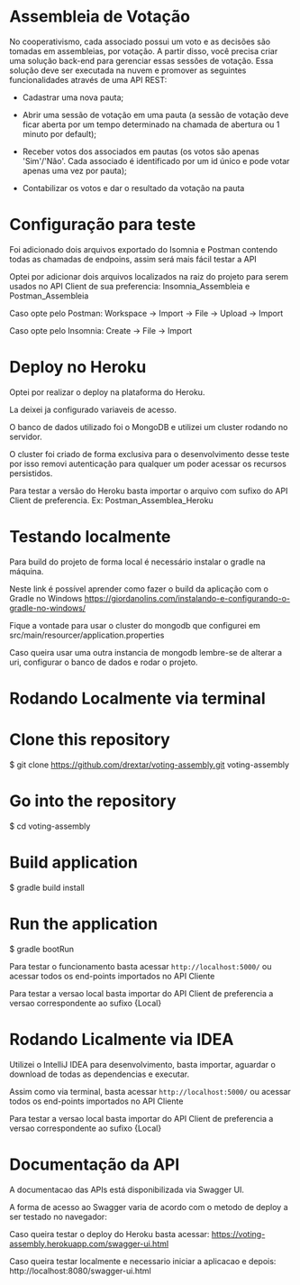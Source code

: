 # Assembleia de Votação

No cooperativismo, cada associado possui um voto e as decisões são tomadas em assembleias, por votação. A partir disso, você precisa criar uma solução back-end para gerenciar essas sessões de votação. Essa solução deve ser executada na nuvem e promover as seguintes funcionalidades através de uma API REST:

- Cadastrar uma nova pauta;

- Abrir uma sessão de votação em uma pauta (a sessão de votação deve ficar aberta por um tempo determinado na chamada de abertura ou 1 minuto por default);

- Receber votos dos associados em pautas (os votos são apenas 'Sim'/'Não'. Cada associado é identificado por um id único e pode votar apenas uma vez por pauta);

- Contabilizar os votos e dar o resultado da votação na pauta

# Configuração para teste

Foi adicionado dois arquivos exportado do Isomnia e Postman contendo todas as chamadas de endpoins, assim 
será mais fácil testar a API

Optei por adicionar dois arquivos localizados na raiz do projeto para serem usados no API Client de sua preferencia: Insomnia_Assembleia e Postman_Assembleia

Caso opte pelo Postman: Workspace -> Import -> File -> Upload -> Import

Caso opte pelo Insomnia: Create -> File -> Import

# Deploy no Heroku

Optei por realizar o deploy na plataforma do Heroku.

La deixei ja configurado variaveis de acesso.

O banco de dados utilizado foi o MongoDB e utilizei um cluster rodando no servidor.

O cluster foi criado de forma exclusiva para o desenvolvimento desse teste por isso removi autenticação para qualquer um poder acessar os recursos persistidos.

Para testar a versão do Heroku basta importar o arquivo com sufixo do API Client de preferencia. Ex: Postman_Assemblea_Heroku

# Testando localmente

Para build do projeto de forma local é necessário instalar o gradle na máquina.

Neste link é possível aprender como fazer o build da aplicação com o Gradle no Windows
https://giordanolins.com/instalando-e-configurando-o-gradle-no-windows/

Fique a vontade para usar o cluster do mongodb que configurei em src/main/resourcer/application.properties

Caso queira usar uma outra instancia de mongodb lembre-se de alterar a uri, configurar o banco de dados e rodar o projeto.

# Rodando Localmente via terminal

# Clone this repository
$ git clone https://github.com/drextar/voting-assembly.git voting-assembly

# Go into the repository
$ cd voting-assembly

# Build application
$ gradle build install

# Run the application
$ gradle bootRun

Para testar o funcionamento basta acessar `http://localhost:5000/` ou acessar todos os end-points importados no API Cliente

Para testar a versao local basta importar do API Client de preferencia a versao correspondente ao sufixo {Local}

# Rodando Licalmente via IDEA

Utilizei o IntelliJ IDEA para desenvolvimento, basta importar, aguardar o download de todas as dependencias e executar.

Assim como via terminal, basta acessar `http://localhost:5000/` ou acessar todos os end-points importados no API Cliente

Para testar a versao local basta importar do API Client de preferencia a versao correspondente ao sufixo {Local}

# Documentação da API

A documentacao das APIs está disponibilizada via Swagger UI.

A forma de acesso ao Swagger varia de acordo com o metodo de deploy a ser testado no navegador:

Caso queira testar o deploy do Heroku basta acessar: https://voting-assembly.herokuapp.com/swagger-ui.html

Caso queira testar localmente e necessario iniciar a aplicacao e depois: http://localhost:8080/swagger-ui.html
